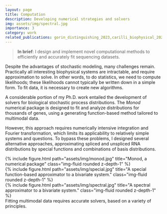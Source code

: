 ```yaml
---
layout: page
title: Computation
description: Developing numerical strategies and solvers
img: assets/img/spectral.jpg
importance: 3
category: work
related_publications: gorin_distinguishing_2023,carilli_biophysical_2023,gorin_spectral_2022,gorin_special_2020,vastola_analytic_2021,chari_biophysically_2023
---
```


> **In brief**: I design and implement novel computational methods to efficiently and accurately fit sequencing datasets.

Despite the advantages of stochastic modeling, many challenges remain. Practically all interesting biophysical systems are intractable, and require approximation to solve. In other words, to do statistics, we need to compute likelihoods; these likelihoods cannot typically be written down in a simple form. To fit data, it is necessary to create new algorithms.

A considerable portion of my Ph.D. work entailed the development of solvers for biological stochastic process distributions. The *Monod* numerical package is designed to fit and analyze distributions for thousands of genes, using a generating function-based method tailored to multimodal data.

However, this approach requires numerically intensive integration and Fourier transformation, which limits its applicability to relatively simple systems and questions. To bypass these problems, I designed several alternative approaches, approximating spliced and unspliced RNA distributions by special functions and combinations of basis distributions.


<div class="row">
    <div class="col-sm mt-3 mt-md-0">
        {% include figure.html path="assets/img/monod.jpg" title="Monod, a numerical package" class="img-fluid rounded z-depth-1" %}
    </div>
    <div class="col-sm mt-3 mt-md-0">
        {% include figure.html path="assets/img/special.jpg" title="A special function-based approximator to a bivariate system." class="img-fluid rounded z-depth-1" %}
    </div>
    <div class="col-sm mt-3 mt-md-0">
        {% include figure.html path="assets/img/spectral.jpg" title="A spectral approximator to a bivariate system." class="img-fluid rounded z-depth-1" %}
    </div>
</div>
<div class="caption">
    Fitting multimodal data requires accurate solvers, based on a variety of principles. 
</div>